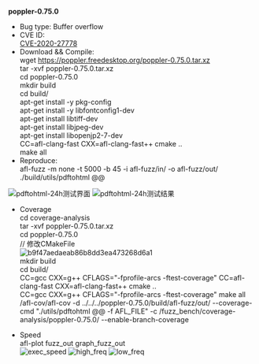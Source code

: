 **poppler-0.75.0**
* Bug type: 
Buffer overflow
* CVE ID:     
[CVE-2020-27778](https://cve.mitre.org/cgi-bin/cvename.cgi?name=CVE-2020-27778)    
* Download && Compile:    
wget https://poppler.freedesktop.org/poppler-0.75.0.tar.xz    
tar -xvf poppler-0.75.0.tar.xz    
cd poppler-0.75.0    
mkdir build    
cd build/    
apt-get install -y pkg-config    
apt-get install -y libfontconfig1-dev    
apt-get install libtiff-dev    
apt-get install libjpeg-dev    
apt-get install libopenjp2-7-dev    
CC=afl-clang-fast CXX=afl-clang-fast++ cmake ..     
make all
* Reproduce:    
afl-fuzz -m none -t 5000 -b 45 -i afl-fuzz/in/ -o afl-fuzz/out/ ./build/utils/pdftohtml @@    

![pdftohtml-24h测试界面](https://user-images.githubusercontent.com/76025773/221403381-fd4070b4-3c45-4145-b2de-f2d95677b2fd.png)
![pdftohtml-24h测试结果](https://user-images.githubusercontent.com/76025773/221403385-794aed0e-cb74-4fe6-b835-6a9bd2d8a2f9.png)

* Coverage                            
cd coverage-analysis                              
tar -xvf poppler-0.75.0.tar.xz                                
cd poppler-0.75.0                                 
// 修改CMakeFile                          
![b9f47aedaeab86b8dd3ea473268d6a1](https://user-images.githubusercontent.com/76025773/221403314-3a02989e-7537-46d4-a05e-463acc21ce19.png)                       
mkdir build                                   
cd build/                           
CC=gcc CXX=g++ CFLAGS="-fprofile-arcs -ftest-coverage" CC=afl-clang-fast CXX=afl-clang-fast++ cmake ..                            
CC=gcc CXX=g++ CFLAGS="-fprofile-arcs -ftest-coverage" make all                                     
/afl-cov/afl-cov -d ../../../poppler-0.75.0/build/afl-fuzz/out/ --coverage-cmd "./utils/pdftohtml @@ -f AFL_FILE" -c /fuzz_bench/coverage-analysis/poppler-0.75.0/ --enable-branch-coverage

* Speed             
afl-plot fuzz_out graph_fuzz_out                      
![exec_speed](https://user-images.githubusercontent.com/76025773/221403472-b9e2d152-f742-48aa-9bd2-59b3e631dfc0.png)
![high_freq](https://user-images.githubusercontent.com/76025773/221403473-b4482041-a096-4b42-a3a2-bff5e808ec63.png)
![low_freq](https://user-images.githubusercontent.com/76025773/221403476-0e1605bb-60ec-4eb2-b90d-a0723c82b6ab.png)
